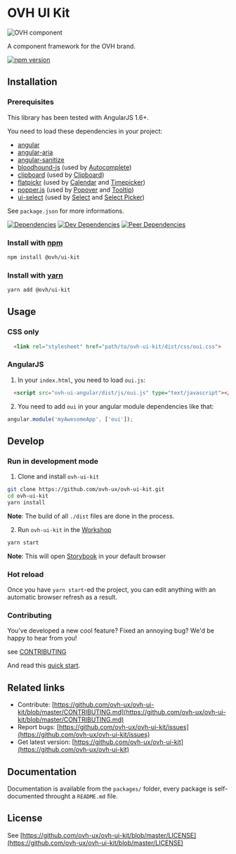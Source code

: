 # OVH UI Kit

![OVH component](https://user-images.githubusercontent.com/3379410/27423240-3f944bc4-5731-11e7-87bb-3ff603aff8a7.png)

A component framework for the OVH brand.

[![npm version](https://badgen.net/npm/v/@ovh/ui-kit)](https://www.npmjs.com/package/@ovh/ui-kit)

## Installation

### Prerequisites

This library has been tested with AngularJS 1.6+.

You need to load these dependencies in your project:

- [angular](https://www.npmjs.com/package/angular)
- [angular-aria](https://www.npmjs.com/package/angular-aria)
- [angular-sanitize](https://www.npmjs.com/package/angular-sanitize)
- [bloodhound-js](https://www.npmjs.com/package/bloodhound-js) (used by [Autocomplete](./packages/components/autocomplete))
- [clipboard](https://www.npmjs.com/package/clipboard) (used by [Clipboard](./packages/components/clipboard))
- [flatpickr](https://www.npmjs.com/package/flatpickr) (used by [Calendar](./packages/components/calendar) and [Timepicker](./packages/components/timepicker))
- [popper.js](https://www.npmjs.com/package/popper.js) (used by [Popover](./packages/components/popover) and [Tooltip](./packages/components/tooltip))
- [ui-select](https://www.npmjs.com/package/ui-select) (used by [Select](./packages/components/select) and [Select Picker](./packages/components/select-picker))

See `package.json` for more informations.

[![Dependencies](https://badgen.net/david/dep/ovh-ux/ovh-ui-kit/packages/libs/ui-kit)](https://npmjs.com/package/@ovh/ui-kit?activeTab=dependencies)
[![Dev Dependencies](https://badgen.net/david/dev/ovh-ux/ovh-ui-kit/packages/libs/ui-kit)](https://npmjs.com/package/@ovh/ui-kit?activeTab=dependencies)
[![Peer Dependencies](https://badgen.net/david/peer/ovh-ux/ovh-ui-kit/packages/libs/ui-kit)](https://npmjs.com/package/@ovh/ui-kit?activeTab=dependencies)

### Install with [npm](https://www.npmjs.com/)

```bash
npm install @ovh/ui-kit
```

### Install with [yarn](https://yarnpkg.com)

```bash
yarn add @ovh/ui-kit
```

## Usage

### CSS only

```html
  <link rel="stylesheet" href="path/to/ovh-ui-kit/dist/css/oui.css">
```
### AngularJS

1. In your `index.html`, you need to load `oui.js`:

```html
  <script src="ovh-ui-angular/dist/js/oui.js" type="text/javascript"></script>
```

2. You need to add `oui` in your angular module dependencies like that:

```js
angular.module('myAwesomeApp', ['oui']);
```

## Develop

### Run in development mode

1. Clone and install `ovh-ui-kit`

```bash
git clone https://github.com/ovh-ux/ovh-ui-kit.git
cd ovh-ui-kit
yarn install
```

**Note**: The build of all `./dist` files are done in the process.

2. Run `ovh-ui-kit` in the [Workshop](./packages/apps/workshop)

```bash
yarn start
```

**Note**: This will open [Storybook](https://storybook.js.org/) in your default browser

### Hot reload

Once you have `yarn start`-ed the project, you can edit anything with an automatic browser refresh as a result.

### Contributing

You've developed a new cool feature? Fixed an annoying bug? We'd be happy
to hear from you!

see [CONTRIBUTING](https://github.com/ovh-ux/ovh-ui-kit/blob/master/CONTRIBUTING.md)

And read this [quick start](https://github.com/ovh-ux/ovh-ui-kit-documentation).

## Related links

 * Contribute: [https://github.com/ovh-ux/ovh-ui-kit/blob/master/CONTRIBUTING.md](https://github.com/ovh-ux/ovh-ui-kit/blob/master/CONTRIBUTING.md)
 * Report bugs: [https://github.com/ovh-ux/ovh-ui-kit/issues](https://github.com/ovh-ux/ovh-ui-kit/issues)
 * Get latest version: [https://github.com/ovh-ux/ovh-ui-kit](https://github.com/ovh-ux/ovh-ui-kit)

## Documentation

Documentation is available from the `packages/` folder, every package is self-documented throught a `README.md` file.

## License

See [https://github.com/ovh-ux/ovh-ui-kit/blob/master/LICENSE](https://github.com/ovh-ux/ovh-ui-kit/blob/master/LICENSE)
